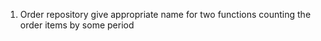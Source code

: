 1. Order repository give appropriate name for two functions counting the order items by some period


